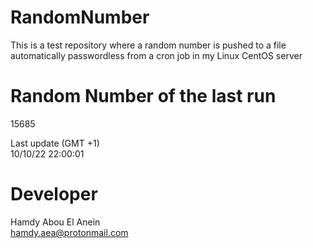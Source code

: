 # RandomNumber    
This is a test repository where a random number is pushed to a file automatically passwordless from a cron job in my Linux CentOS server    
# Random Number of the last run   
15685
      
Last update (GMT +1)    
10/10/22 22:00:01
# Developer    
Hamdy Abou El Anein   
hamdy.aea@protonmail.com
